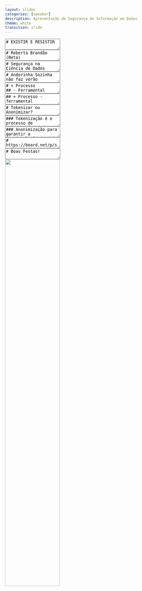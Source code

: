 ```yaml
---
layout: slides
categories: [speaker]
description: Apresentação de Segurança de Informação em Dados
theme: white
transition: slide
---
```


<section>

<section data-markdown data-background-image="https://secure.meetupstatic.com/photos/event/2/6/b/2/600_476289906.jpeg" data-background-size="80%" data-background-opacity="1">
<textarea data-template>
# EXISTIR E RESISTIR
</textarea>
</section>
<section data-markdown data-background-image="/images/trans-flag.svg" data-background-size="100%" data-background-opacity="0.5"><textarea data-template>
# Roberta Brandão (Beta)

 * **Dev & SecOps Enginner** na *QueroQuitar*
 * **Stacks**: Python, Node.JS, Golang e Elixir
 * **Github**: @betabrandao
 * MariaLab e Vedetas; 
 </textarea></section>
</section>

<section>
<section data-markdown><textarea data-template>
# Segurança na Ciência de Dados 
 </textarea></section>
<section data-background="#000" data-markdown data-background-image="https://media0.giphy.com/media/RiQsoQAmYOePDb4hXS/giphy.gif?cid=790b76118d09a0dab204794fa2119261e8ec1b7fa49b07f0&rid=giphy.gif"><textarea data-template>
# Andorinha Sozinha não faz verão
 </textarea></section>
</section>

<section>
<section data-markdown><textarea data-template>
# + Processo
## - Ferramental

* Monitoramento Ostensivo x Banco de Dados Exposto
* Bloqueio de portas USB x Senhas.txt
</textarea>
</section>
<section data-markdown><textarea data-template>
## + Processo - ferramental

* Conscientização sobre segurança de dados
* Palestras e Workshops 
* Diretivas de autenticação e log
* Readaptação de processos e tecnologias
* Cofres de Senha e Tokens
* Ferramentas a Appliances
* Proteção de dados da Aplicação
    * Criptografia, SSL, DNSSEC
    * Blockchain ou DLT Privado
 </textarea></section>
</section>

<section data-background="#444">
<section data-markdown><textarea data-template>
# Tokenizar ou Anonimizar?
 </textarea></section>
<section data-markdown><textarea data-template>
### Tokenização é o processo de criptografar dados para comunicação entre serviços;

* Geralmente necessita de Banco de DLT (Tecnologia de Registro Distribuido)
* DLT compõe uma rede de Bancos de Dados distribuídos, porém pode ser centralizado.
* Se aplica LGPD
    * Consentimento explícito do uso do dado
 </textarea></section>
<section data-markdown><textarea data-template>
### Anonimização para garantir a desvinculação do dado ao usuário

* Sanitização de dados sensíveis:
    * CEP, IP, telefone, gênero, cor ou etnia, sexualidade;
    * Opiniões políticas, filiação sindical, genética, 
    * biometria, saúde, opinião filosófica...
    * ou qualquer dado que identifique uma pessoa
* Uso de CRUD (Create, Read, Update & **Delete**)
    * É necessário deletar de verdade
 </textarea></section>
</section>

<section>
<section data-markdown><textarea data-template>
# https://board.net/p/secdata
## Material de Apoio e compartilhamento de idéias
 </textarea></section>
<section data-markdown data-background-size="100%" data-background-image="https://i.giphy.com/media/qZwHGd16aAEso/giphy.gif"><textarea data-template>
# Boas Festas!
 </textarea></section>
<section data-background-color="#444">
<img width="60%" border="0" src="https://www.codingrights.org/wp-content/uploads/2018/05/04_safermanas_pt_redux.gif" />
</section>

</section>

